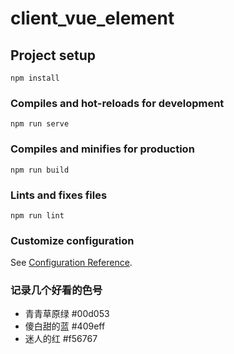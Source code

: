 # client_vue_element

## Project setup

```
npm install
```

### Compiles and hot-reloads for development

```
npm run serve
```

### Compiles and minifies for production

```
npm run build
```

### Lints and fixes files

```
npm run lint
```

### Customize configuration

See [Configuration Reference](https://cli.vuejs.org/config/).

### 记录几个好看的色号

-   青青草原绿 #00d053
-   傻白甜的蓝 #409eff
-   迷人的红 #f56767

